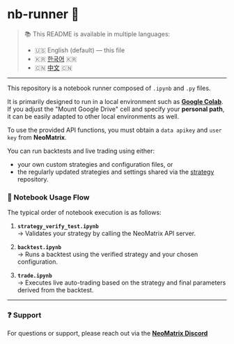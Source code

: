 # nb-runner 🚀

> 📚 This README is available in multiple languages:  
> - 🇺🇸 English (default) — this file  
> - 🇰🇷 [한국어](./README_KOR.md) 🇰🇷  
> - 🇨🇳 [中文](./README_CHN.md) 🇨🇳  
---
This repository is a notebook runner composed of `.ipynb` and `.py` files.

It is primarily designed to run in a local environment such as [**Google Colab**](https://colab.research.google.com).  
If you adjust the "Mount Google Drive" cell and specify your **personal path**, it can be easily adapted to other local environments as well.

To use the provided API functions, you must obtain a `data apikey` and `user key` from **NeoMatrix**.

You can run backtests and live trading using either:  
- your own custom strategies and configuration files, or  
- the regularly updated strategies and settings shared via the [strategy](https://github.com/NeoMatrixAI/strategy) repository.

### 📘 Notebook Usage Flow

The typical order of notebook execution is as follows:

1. **`strategy_verify_test.ipynb`**  
   → Validates your strategy by calling the NeoMatrix API server.

2. **`backtest.ipynb`**  
   → Runs a backtest using the verified strategy and your chosen configuration.

3. **`trade.ipynb`**  
   → Executes live auto-trading based on the strategy and final parameters derived from the backtest.

---
### ❓ Support

For questions or support, please reach out via the [**NeoMatrix Discord**](https://discord.gg/Xn26Q42DXD)
